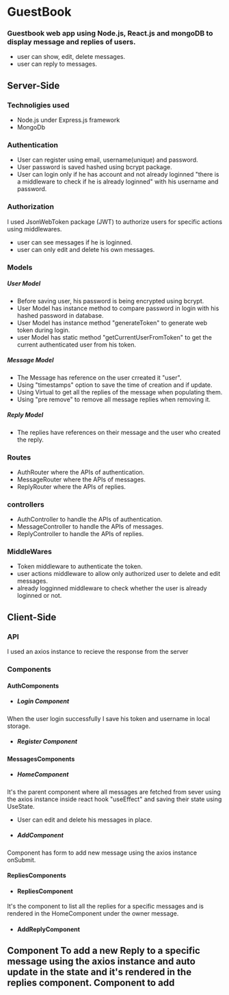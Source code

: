 # GuestBook
### Guestbook web app using Node.js, React.js and mongoDB to display message and replies of users.
- user can show, edit, delete messages.
- user can reply to messages.

## Server-Side
### Technoligies used
- Node.js under Express.js framework
- MongoDb
### Authentication
- User can register using email, username(unique) and password.
- User password is saved hashed using bcrypt package.
- User can login only if he has account and not already loginned "there is a middleware to check if he is already loginned" with his username and password.
### Authorization 
I used JsonWebToken package (JWT) to authorize users for specific actions using middlewares.
- user can see messages if he is loginned.
- user can only edit and delete his own messages.
### Models
##### User Model
- Before saving user, his password is being encrypted using bcrypt.
- User Model has instance method to compare password in login with his hashed password in database.
- User Model has instance method "generateToken" to generate web token during login.
- user Model has static method "getCurrentUserFromToken" to get the current authenticated user from his token.
##### Message Model
- The Message has reference on the user crreated it "user".
- Using "timestamps" option to save the time of creation and if update.
- Using Virtual to get all the replies of the message when populating them.
- Using "pre remove" to remove all message replies when removing it.
##### Reply Model
- The replies have references on their message and the user who created the reply.

### Routes
- AuthRouter where the APIs of authentication.
- MessageRouter where the APIs of messages.
- ReplyRouter where the APIs of replies.

### controllers
- AuthController to handle the APIs of authentication.
- MessageController to handle the APIs of messages.
- ReplyController to handle the APIs of replies.
### MiddleWares
- Token middleware to authenticate the token.
- user actions middleware to allow only authorized user to delete and edit messages.
- already logginned middleware to check whether the user is already loginned or not.

## Client-Side
### API
I used an axios instance to recieve the response from the server
### Components
#### AuthComponents
- ##### Login Component
When the user login successfully I save his token and username in local storage.
- ##### Register Component

#### MessagesComponents
- ##### HomeComponent 
It's the parent component where all messages are fetched from sever using the axios instance inside react hook "useEffect" and saving their state using  UseState.
- User can edit and delete his messages in place.
- ##### AddComponent
Component has form to add new message using the axios instance onSubmit.

#### RepliesComponents
- #### RepliesComponent
It's the component to list all the replies for a specific messages and is rendered in the HomeComponent under the owner message.
- #### AddReplyComponent
Component To add a new Reply to a specific message using the axios instance and auto update in the state and it's rendered in the replies component.
Component to add
- 
